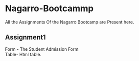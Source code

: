 # Nagarro-Bootcammp

All the Assignments Of the Nagarro Bootcamp are Present here.

## Assignment1
Form - The Student Admission Form\
Table- Html table.
